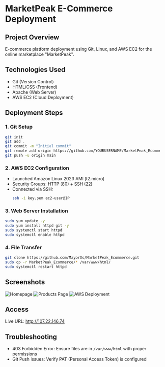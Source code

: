 # MarketPeak E-Commerce Deployment

## Project Overview
E-commerce platform deployment using Git, Linux, and AWS EC2 for the online marketplace "MarketPeak".

## Technologies Used
- Git (Version Control)
- HTML/CSS (Frontend)
- Apache (Web Server)
- AWS EC2 (Cloud Deployment)

## Deployment Steps

### 1. Git Setup
```bash
git init
git add .
git commit -m "Initial commit"
git remote add origin https://github.com/YOURUSERNAME/MarketPeak_Ecommerce.git
git push -u origin main
```

### 2. AWS EC2 Configuration
- Launched Amazon Linux 2023 AMI (t2.micro)
- Security Groups: HTTP (80) + SSH (22)
- Connected via SSH:
  ```bash
  ssh -i key.pem ec2-user@IP
  ```

### 3. Web Server Installation
```bash
sudo yum update -y
sudo yum install httpd git -y
sudo systemctl start httpd
sudo systemctl enable httpd
```

### 4. File Transfer
```bash
git clone https://github.com/MayorXs/MarketPeak_Ecommerce.git
sudo cp -r MarketPeak_Ecommerce/* /var/www/html/
sudo systemctl restart httpd
```

## Screenshots
![Homepage](documentation/screenshots/01-homepage.png)
![Products Page](documentation/screenshots/02-products.png)
![AWS Deployment](documentation/screenshots/03-aws-deployment.png)

## Access
Live URL: http://107.22.146.74

## Troubleshooting
- 403 Forbidden Error: Ensure files are in `/var/www/html` with proper permissions
- Git Push Issues: Verify PAT (Personal Access Token) is configured
